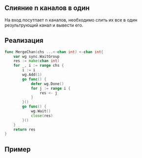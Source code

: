 ## Слияние n каналов в один

На вход посутпает n каналов, необходимо слить их все в один результрующий канал и вывести его. 

## Реализация
```go
func MergeChan(chs ...<-chan int) <-chan int{
    var wg sync.WaitGroup
    res := make(chan int)
    for _, i := range chs {
        i := i
        wg.Add(1)
        go func() {
            defer wg.Done()
            for j := range i {
                res <- j
            }
        }()
        go func() {
            wg.Wait()
            close(res)
        }()
    }
    return res
}
```

## Пример
